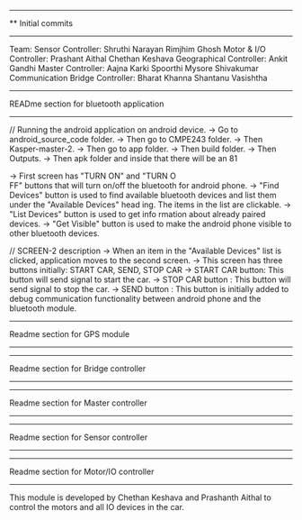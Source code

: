 
*********************************************************
** Initial commits 
*********************************************************
Team:
Sensor Controller:
  Shruthi Narayan
  Rimjhim Ghosh
Motor & I/O Controller:
  Prashant Aithal
  Chethan Keshava 
Geographical Controller:
  Ankit Gandhi
Master Controller:
  Aajna Karki
  Spoorthi Mysore Shivakumar
Communication Bridge Controller:
  Bharat Khanna
  Shantanu Vasishtha


*****************************************
READme section for bluetooth application
*****************************************
// Running the android application on android device.
-> Go to android_source_code folder.
-> Then go to CMPE243 folder.
-> Then Kasper-master-2.
-> Then go to app folder.
-> Then build folder.
-> Then Outputs.
-> Then apk folder and inside that there will be an 81
                                                                                                                                                                                                                                      
-> First screen has "TURN ON" and "TURN O                           
                                                                                                                     FF" buttons that will turn on/off the bluetooth for android phone. 
-> "Find Devices" button is used to find available bluetooth devices and list them under the "Available Devices" head    ing. The items in the list are clickable.
-> "List Devices" button is used to get info                                   rmation about already paired devices.
-> "Get Visible" button is used to make the android phone visible to other bluetooth devices.
                                        

// SCREEN-2 description
-> When an item in the "Available Devices" list is clicked, application moves to the second screen.
-> This screen has three buttons initially: START CAR, SEND, STOP CAR
-> START CAR button: This button will send signal to start the car.
-> STOP CAR button : This button will send signal to stop the car.
-> SEND button     : This button is initially added to debug communication functionality between android phone and the   bluetooth module.

*****************************************
Readme section for GPS module
*****************************************

*****************************************
Readme section for Bridge controller
*****************************************


*****************************************
Readme section for Master controller
*****************************************

*****************************************
Readme section for Sensor controller
*****************************************

*****************************************
Readme section for Motor/IO controller
*****************************************
This module is developed by Chethan Keshava and Prashanth Aithal to control the motors and all IO devices in the car.

